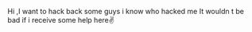 Hi ,I want to hack back some guys i know who hacked me 
It wouldn t be bad if i receive some help here✌️
